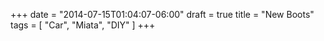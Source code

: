 +++
date = "2014-07-15T01:04:07-06:00"
draft = true
title = "New Boots"
tags = [ "Car", "Miata", "DIY" ]
+++


